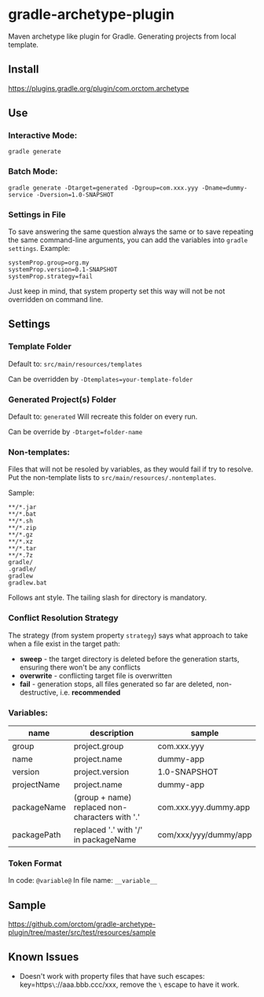 # gradle-archetype-plugin

Maven archetype like plugin for Gradle.
Generating projects from local template.

## Install
https://plugins.gradle.org/plugin/com.orctom.archetype

## Use

### Interactive Mode:
```
gradle generate
```

### Batch Mode:
```
gradle generate -Dtarget=generated -Dgroup=com.xxx.yyy -Dname=dummy-service -Dversion=1.0-SNAPSHOT
```

### Settings in File

To save answering the same question always the same or to save repeating the same command-line arguments, you
can add the variables into `gradle settings`. Example:

```
systemProp.group=org.my
systemProp.version=0.1-SNAPSHOT
systemProp.strategy=fail
```

Just keep in mind, that system property set this way will not be not overridden on command line.

## Settings

### Template Folder
Default to: `src/main/resources/templates`

Can be overridden by `-Dtemplates=your-template-folder`

### Generated Project(s) Folder
Default to: `generated`
Will recreate this folder on every run.

Can be override by `-Dtarget=folder-name`

### Non-templates:
Files that will not be resoled by variables, as they would fail if try to resolve.
Put the non-template lists to `src/main/resources/.nontemplates`.

Sample:
```
**/*.jar
**/*.bat
**/*.sh
**/*.zip
**/*.gz
**/*.xz
**/*.tar
**/*.7z
gradle/
.gradle/
gradlew
gradlew.bat
```

Follows ant style. The tailing slash for directory is mandatory.

### Conflict Resolution Strategy

The strategy (from system property `strategy`) says what approach to take when a file exist in the target path:
 
  * **sweep** - the target directory is deleted before the generation starts,
   ensuring there won't be any conflicts
  * **overwrite** - conflicting target file is overwritten
  * **fail** - generation stops, all files generated so far are deleted, non-destructive, i.e. **recommended** 
 

### Variables:

| name | description | sample |
| ---- | ----------- | ------ |
| group | project.group | com.xxx.yyy |
| name  | project.name  | dummy-app |
| version | project.version | 1.0-SNAPSHOT |
| projectName | project.name | dummy-app |
| packageName | (group + name) replaced non-characters with '.' | com.xxx.yyy.dummy.app |
| packagePath | replaced '.' with '/' in packageName | com/xxx/yyy/dummy/app |

### Token Format
In code: `@variable@`
In file name: `__variable__`

## Sample
https://github.com/orctom/gradle-archetype-plugin/tree/master/src/test/resources/sample

## Known Issues
 * Doesn't work with property files that have such escapes: key=https`\`://aaa.bbb.ccc/xxx, remove the `\` escape to have it work.